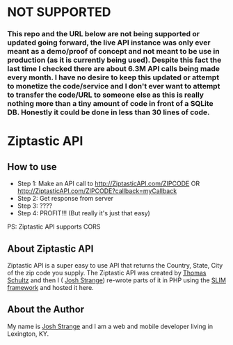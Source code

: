 # NOT SUPPORTED
### This repo and the URL below are not being supported or updated going forward, the live API instance was only ever meant as a demo/proof of concept and not meant to be use in production (as it is currently being used). Despite this fact the last time I checked there are about 6.3M API calls being made every month. I have no desire to keep this updated or attempt to monetize the code/service and I don't ever want to attempt to transfer the code/URL to someone else as this is really nothing more than a tiny amount of code in front of a SQLite DB. Honestly it could be done in less than 30 lines of code.


# Ziptastic API

## How to use
* Step 1: Make an API call to http://ZiptasticAPI.com/ZIPCODE OR http://ZiptasticAPI.com/ZIPCODE?callback=myCallback
* Step 2: Get response from server
* Step 3: ????
* Step 4: PROFIT!!! (But really it's just that easy)


PS: Ziptastic API supports CORS

## About Ziptastic API

Ziptastic API is a super easy to use API that returns the Country, State, City of the zip code you supply. The Ziptastic API was created by [Thomas Schultz](http://github.com/daspecster) and then I ( [Josh Strange](http://github.com/joshstrange)) re-wrote parts of it in PHP using the [SLIM framework](http://www.slimframework.com/) and hosted it here.


## About the Author

My name is [Josh Strange](http://joshstrange.com) and I am a web and mobile developer living in Lexington, KY. 
